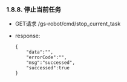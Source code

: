 ### 1.8.8. 停止当前任务

  - GET请求 /gs-robot/cmd/stop_current_task

  - response:

    ```
    {
        "data":"",
        "errorCode":"",
        "msg":"successed",
        "successed":true
    }
    ```